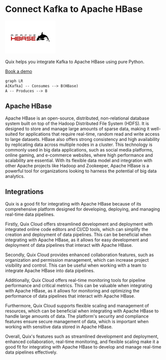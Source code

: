 # Connect Kafka to Apache HBase

![](./images/logo_1.jpg)

Quix helps you integrate Kafka to Apache HBase using pure Python.

<div>
<a class="md-button md-button--primary" href="https://share.hsforms.com/1iW0TmZzKQMChk0lxd_tGiw4yjw2?__hstc=175542013.2303933fbd746c0ac86d9ccbe9bc9100.1728383268831.1729603416735.1729620918855.31&__hssc=175542013.1.1729620918855&__hsfp=2132701734" target="_blank" style="margin-right:.5rem;">Book a demo</a>
<br/>
</div>

```mermaid
graph LR
A[Kafka] -- Consumes --> B(HBase)
A -- Produces --> B
```

## Apache HBase

Apache HBase is an open-source, distributed, non-relational database system built on top of the Hadoop Distributed File System (HDFS). It is designed to store and manage large amounts of sparse data, making it well-suited for applications that require real-time, random read and write access to large datasets. HBase also offers strong consistency and high availability by replicating data across multiple nodes in a cluster. This technology is commonly used in big data applications, such as social media platforms, online gaming, and e-commerce websites, where high performance and scalability are essential. With its flexible data model and integration with other Apache projects like Hadoop and Zookeeper, Apache HBase is a powerful tool for organizations looking to harness the potential of big data analytics.

## Integrations

Quix is a good fit for integrating with Apache HBase because of its comprehensive platform designed for developing, deploying, and managing real-time data pipelines. 

Firstly, Quix Cloud offers streamlined development and deployment with integrated online code editors and CI/CD tools, which can simplify the creation and deployment of data pipelines. This can be beneficial when integrating with Apache HBase, as it allows for easy development and deployment of data pipelines that interact with Apache HBase.

Secondly, Quix Cloud provides enhanced collaboration features, such as organization and permission management, which can increase project visibility and control. This can be useful when working with a team to integrate Apache HBase into data pipelines.

Additionally, Quix Cloud offers real-time monitoring tools for pipeline performance and critical metrics. This can be valuable when integrating with Apache HBase, as it allows for monitoring and optimizing the performance of data pipelines that interact with Apache HBase.

Furthermore, Quix Cloud supports flexible scaling and management of resources, which can be beneficial when integrating with Apache HBase to handle large amounts of data. The platform's security and compliance features ensure secure management of data, which is important when working with sensitive data stored in Apache HBase.

Overall, Quix's features such as streamlined development and deployment, enhanced collaboration, real-time monitoring, and flexible scaling make it a good fit for integrating with Apache HBase to develop and manage real-time data pipelines effectively.

